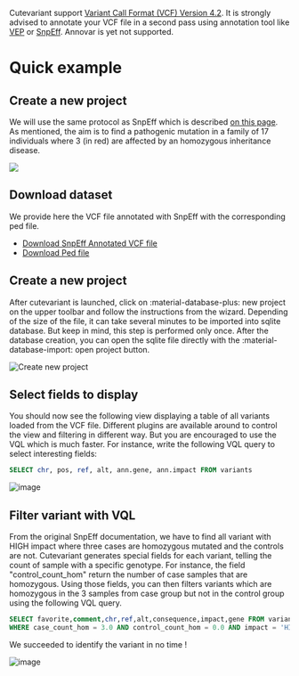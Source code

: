 Cutevariant support [Variant Call Format (VCF) Version 4.2](https://www.google.com/url?sa=t&rct=j&q=&esrc=s&source=web&cd=&ved=2ahUKEwjJ877s3_nwAhWpAWMBHYjGDp4QFjAAegQIAhAD&url=https%3A%2F%2Fsamtools.github.io%2Fhts-specs%2FVCFv4.2.pdf&usg=AOvVaw3UrlHdXnBVzm0df9OE90Rm).
It is strongly advised to annotate your VCF file in a second pass using annotation tool like [VEP](https://www.ensembl.org/info/docs/tools/vep/index.html) or [SnpEff](https://pcingola.github.io/SnpEff/). Annovar is yet not supported.     

# Quick example
## Create a new project
 We will use the same protocol as SnpEff which is described [on this page](https://pcingola.github.io/SnpEff/examples/).       
As mentioned, the aim is to find a pathogenic mutation in a family of 17 individuals where 3 (in red) are affected by an homozygous inheritance disease.

![](https://pcingola.github.io/SnpEff/images/Cingolani_Figure2.png)  

## Download dataset

We provide here the VCF file annotated with SnpEff with the corresponding ped file.
- [Download SnpEff Annotated VCF file](https://drive.google.com/file/d/1xcLfioJ5hyNJ3bDlyJfuBbDmftDWUFLH/view?usp=sharing)
- [Download Ped file](https://drive.google.com/file/d/1lrVwpbDhHwM4fVYgvk73YeyIMFDGWyz-/view?usp=sharing)


## Create a new project 
After cutevariant is launched, click on :material-database-plus: new project on the upper toolbar and follow the instructions from the wizard. 
Depending of the size of the file, it can take several minutes to be imported into sqlite database. But keep in mind, this step is performed only once. After the database creation, you can open the sqlite file directly with the :material-database-import: open project button. 
 
![Create new project](https://user-images.githubusercontent.com/1911063/98835839-383e1900-2441-11eb-893f-bd30c5524830.gif)

## Select fields to display
You should now see the following view displaying a table of all variants loaded from the VCF file. Different plugins are available around to control the view and filtering in different way. But you are encouraged to use the VQL which is much faster. For instance, write the following VQL query to select interesting fields: 

```sql
SELECT chr, pos, ref, alt, ann.gene, ann.impact FROM variants
```


![image](https://user-images.githubusercontent.com/1911063/98836859-7ee04300-2442-11eb-9f51-0b76a0fbdf64.png)

## Filter variant with VQL 
From the original SnpEff documentation, we have to find all variant with HIGH impact where three cases are homozygous mutated and the controls are not. 
Cutevariant generates special fields for each variant, telling the count of sample with a specific genotype. For instance, the field "control_count_hom" return the number of case samples that are homozygous. Using those fields, you can then filters variants which are homozygous in the 3 samples from case group but not in the control group using the following VQL query.

```sql
SELECT favorite,comment,chr,ref,alt,consequence,impact,gene FROM variants 
WHERE case_count_hom = 3.0 AND control_count_hom = 0.0 AND impact = 'HIGH'
```

We succeeded to identify the variant in no time !

![image](https://user-images.githubusercontent.com/1911063/98838794-06c74c80-2445-11eb-9373-d0413fada83e.png)



